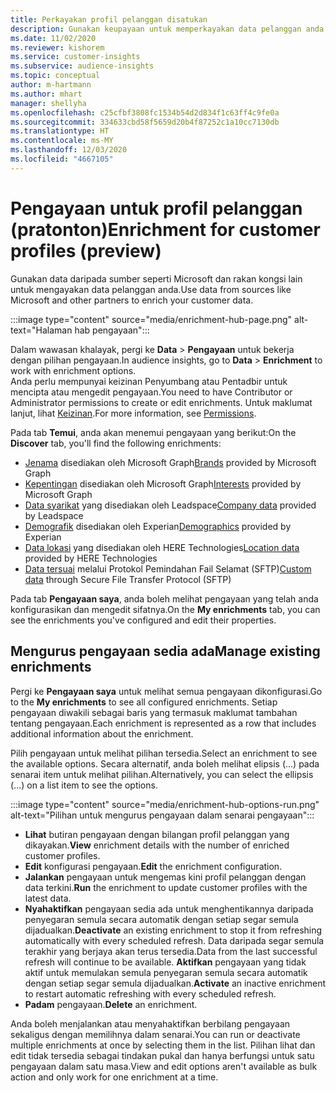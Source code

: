 ```yaml
---
title: Perkayakan profil pelanggan disatukan
description: Gunakan keupayaan untuk memperkayakan data pelanggan anda.
ms.date: 11/02/2020
ms.reviewer: kishorem
ms.service: customer-insights
ms.subservice: audience-insights
ms.topic: conceptual
author: m-hartmann
ms.author: mhart
manager: shellyha
ms.openlocfilehash: c25cfbf3808fc1534b54d2d834f1c63ff4c9fe0a
ms.sourcegitcommit: 334633cbd58f5659d20b4f87252c1a10cc7130db
ms.translationtype: HT
ms.contentlocale: ms-MY
ms.lasthandoff: 12/03/2020
ms.locfileid: "4667105"
---
```

# <a name="enrichment-for-customer-profiles-preview"></a><span data-ttu-id="6beaf-103">Pengayaan untuk profil pelanggan (pratonton)</span><span class="sxs-lookup"><span data-stu-id="6beaf-103">Enrichment for customer profiles (preview)</span></span>

<span data-ttu-id="6beaf-104">Gunakan data daripada sumber seperti Microsoft dan rakan kongsi lain untuk mengayakan data pelanggan anda.</span><span class="sxs-lookup"><span data-stu-id="6beaf-104">Use data from sources like Microsoft and other partners to enrich your customer data.</span></span>

:::image type="content" source="media/enrichment-hub-page.png" alt-text="Halaman hab pengayaan":::

<span data-ttu-id="6beaf-106">Dalam wawasan khalayak, pergi ke **Data** > **Pengayaan** untuk bekerja dengan pilihan pengayaan.</span><span class="sxs-lookup"><span data-stu-id="6beaf-106">In audience insights, go to **Data** > **Enrichment** to work with enrichment options.</span></span>    
<span data-ttu-id="6beaf-107">Anda perlu mempunyai keizinan Penyumbang atau Pentadbir untuk mencipta atau mengedit pengayaan.</span><span class="sxs-lookup"><span data-stu-id="6beaf-107">You need to have Contributor or Administrator permissions to create or edit enrichments.</span></span> <span data-ttu-id="6beaf-108">Untuk maklumat lanjut, lihat [Keizinan](permissions.md).</span><span class="sxs-lookup"><span data-stu-id="6beaf-108">For more information, see [Permissions](permissions.md).</span></span>

<span data-ttu-id="6beaf-109">Pada tab **Temui**, anda akan menemui pengayaan yang berikut:</span><span class="sxs-lookup"><span data-stu-id="6beaf-109">On the **Discover** tab, you'll find the following enrichments:</span></span>

- <span data-ttu-id="6beaf-110">[Jenama](enrichment-microsoft-graph.md) disediakan oleh Microsoft Graph</span><span class="sxs-lookup"><span data-stu-id="6beaf-110">[Brands](enrichment-microsoft-graph.md) provided by Microsoft Graph</span></span>
- <span data-ttu-id="6beaf-111">[Kepentingan](enrichment-microsoft-graph.md) disediakan oleh Microsoft Graph</span><span class="sxs-lookup"><span data-stu-id="6beaf-111">[Interests](enrichment-microsoft-graph.md) provided by Microsoft Graph</span></span>
- <span data-ttu-id="6beaf-112">[Data syarikat](enrichment-leadspace.md) yang disediakan oleh Leadspace</span><span class="sxs-lookup"><span data-stu-id="6beaf-112">[Company data](enrichment-leadspace.md) provided by Leadspace</span></span>
- <span data-ttu-id="6beaf-113">[Demografik](enrichment-experian.md) disediakan oleh Experian</span><span class="sxs-lookup"><span data-stu-id="6beaf-113">[Demographics](enrichment-experian.md) provided by Experian</span></span>
- <span data-ttu-id="6beaf-114">[Data lokasi](enrichment-here.md) yang disediakan oleh HERE Technologies</span><span class="sxs-lookup"><span data-stu-id="6beaf-114">[Location data](enrichment-here.md) provided by HERE Technologies</span></span>
- <span data-ttu-id="6beaf-115">[Data tersuai](enrichment-SFTP-custom-import.md) melalui Protokol Pemindahan Fail Selamat (SFTP)</span><span class="sxs-lookup"><span data-stu-id="6beaf-115">[Custom data](enrichment-SFTP-custom-import.md) through Secure File Transfer Protocol (SFTP)</span></span>

<span data-ttu-id="6beaf-116">Pada tab **Pengayaan saya**, anda boleh melihat pengayaan yang telah anda konfigurasikan dan mengedit sifatnya.</span><span class="sxs-lookup"><span data-stu-id="6beaf-116">On the **My enrichments** tab, you can see the enrichments you've configured and edit their properties.</span></span>

## <a name="manage-existing-enrichments"></a><span data-ttu-id="6beaf-117">Mengurus pengayaan sedia ada</span><span class="sxs-lookup"><span data-stu-id="6beaf-117">Manage existing enrichments</span></span>

<span data-ttu-id="6beaf-118">Pergi ke **Pengayaan saya** untuk melihat semua pengayaan dikonfigurasi.</span><span class="sxs-lookup"><span data-stu-id="6beaf-118">Go to the **My enrichments** to see all configured enrichments.</span></span> <span data-ttu-id="6beaf-119">Setiap pengayaan diwakili sebagai baris yang termasuk maklumat tambahan tentang pengayaan.</span><span class="sxs-lookup"><span data-stu-id="6beaf-119">Each enrichment is represented as a row that includes additional information about the enrichment.</span></span>

<span data-ttu-id="6beaf-120">Pilih pengayaan untuk melihat pilihan tersedia.</span><span class="sxs-lookup"><span data-stu-id="6beaf-120">Select an enrichment to see the available options.</span></span> <span data-ttu-id="6beaf-121">Secara alternatif, anda boleh melihat elipsis (...) pada senarai item untuk melihat pilihan.</span><span class="sxs-lookup"><span data-stu-id="6beaf-121">Alternatively, you can select the ellipsis (...) on a list item to see the options.</span></span>

:::image type="content" source="media/enrichment-hub-options-run.png" alt-text="Pilihan untuk mengurus pengayaan dalam senarai pengayaan":::

- <span data-ttu-id="6beaf-123">**Lihat** butiran pengayaan dengan bilangan profil pelanggan yang dikayakan.</span><span class="sxs-lookup"><span data-stu-id="6beaf-123">**View** enrichment details with the number of enriched customer profiles.</span></span>
- <span data-ttu-id="6beaf-124">**Edit** konfigurasi pengayaan.</span><span class="sxs-lookup"><span data-stu-id="6beaf-124">**Edit** the enrichment configuration.</span></span>
- <span data-ttu-id="6beaf-125">**Jalankan** pengayaan untuk mengemas kini profil pelanggan dengan data terkini.</span><span class="sxs-lookup"><span data-stu-id="6beaf-125">**Run** the enrichment to update customer profiles with the latest data.</span></span>
- <span data-ttu-id="6beaf-126">**Nyahaktifkan** pengayaan sedia ada untuk menghentikannya daripada penyegaran semula secara automatik dengan setiap segar semula dijadualkan.</span><span class="sxs-lookup"><span data-stu-id="6beaf-126">**Deactivate** an existing enrichment to stop it from refreshing automatically with every scheduled refresh.</span></span> <span data-ttu-id="6beaf-127">Data daripada segar semula terakhir yang berjaya akan terus tersedia.</span><span class="sxs-lookup"><span data-stu-id="6beaf-127">Data from the last successful refresh will continue to be available.</span></span> <span data-ttu-id="6beaf-128">**Aktifkan** pengayaan yang tidak aktif untuk memulakan semula penyegaran semula secara automatik dengan setiap segar semula dijadualkan.</span><span class="sxs-lookup"><span data-stu-id="6beaf-128">**Activate** an inactive enrichment to restart automatic refreshing with every scheduled refresh.</span></span>
- <span data-ttu-id="6beaf-129">**Padam** pengayaan.</span><span class="sxs-lookup"><span data-stu-id="6beaf-129">**Delete** an enrichment.</span></span>

<span data-ttu-id="6beaf-130">Anda boleh menjalankan atau menyahaktifkan berbilang pengayaan sekaligus dengan memilihnya dalam senarai.</span><span class="sxs-lookup"><span data-stu-id="6beaf-130">You can run or deactivate multiple enrichments at once by selecting them in the list.</span></span> <span data-ttu-id="6beaf-131">Pilihan lihat dan edit tidak tersedia sebagai tindakan pukal dan hanya berfungsi untuk satu pengayaan dalam satu masa.</span><span class="sxs-lookup"><span data-stu-id="6beaf-131">View and edit options aren't available as bulk action and only work for one enrichment at a time.</span></span>
